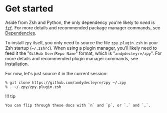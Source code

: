 # Get started

Aside from Zsh and Python, the only dependency you're likely to *need* is
[`fzf`](https://github.com/junegunn/fzf).
For more details and recommended package manager commands, see [Dependencies](deps.md).

To install `zpy` itself, you only need to source the file `zpy.plugin.zsh`
in your Zsh startup (`~/.zshrc`).
When using a plugin manager, you'll likely need to feed it the
"`GitHub User`/`Repo Name`" format, which is "`andydecleyre/zpy`".
For more details and recommended plugin manager commands, see [Installation](install.md).

For now, let's just source it in the current session:

```console
% git clone https://github.com/andydecleyre/zpy ~/.zpy
% . ~/.zpy/zpy.plugin.zsh
```

!!! tip

    You can flip through these docs with `n` and `p`, or `.` and `,`.
